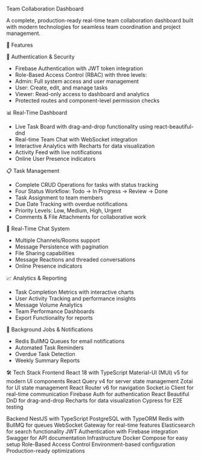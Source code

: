 Team Collaboration Dashboard

A complete, production-ready real-time team collaboration dashboard built with modern technologies for seamless team coordination and project management.

🚀 Features

🔐 Authentication & Security
- Firebase Authentication with JWT token integration
- Role-Based Access Control (RBAC) with three levels:
- Admin: Full system access and user management
- User: Create, edit, and manage tasks
- Viewer: Read-only access to dashboard and analytics
- Protected routes and component-level permission checks

📊 Real-Time Dashboard
- Live Task Board with drag-and-drop functionality using react-beautiful-dnd
- Real-time Team Chat with WebSocket integration
- Interactive Analytics with Recharts for data visualization
- Activity Feed with live notifications
- Online User Presence indicators

📋 Task Management
- Complete CRUD Operations for tasks with status tracking
- Four Status Workflow: Todo → In Progress → Review → Done
- Task Assignment to team members
- Due Date Tracking with overdue notifications
- Priority Levels: Low, Medium, High, Urgent
- Comments & File Attachments for collaborative work

💬 Real-Time Chat System
- Multiple Channels/Rooms support
- Message Persistence with pagination
- File Sharing capabilities
- Message Reactions and threaded conversations
- Online Presence indicators

📈 Analytics & Reporting
- Task Completion Metrics with interactive charts
- User Activity Tracking and performance insights
- Message Volume Analytics
- Team Performance Dashboards
- Export Functionality for reports

🔔 Background Jobs & Notifications
- Redis BullMQ Queues for email notifications
- Automated Task Reminders
- Overdue Task Detection
- Weekly Summary Reports

🛠 Tech Stack
Frontend
React 18 with TypeScript
Material-UI (MUI) v5 for modern UI components
React Query v4 for server state management
Zotai for UI state management
React Router v6 for navigation
Socket.io Client for real-time communication
Firebase Auth for authentication
React Beautiful DnD for drag-and-drop
Recharts for data visualization
Cypress for E2E testing

Backend
NestJS with TypeScript
PostgreSQL with TypeORM
Redis with BullMQ for queues
WebSocket Gateway for real-time features
Elasticsearch for search functionality
JWT Authentication with Firebase integration
Swagger for API documentation
Infrastructure
Docker Compose for easy setup
Role-Based Access Control
Environment-based configuration
Production-ready optimizations
